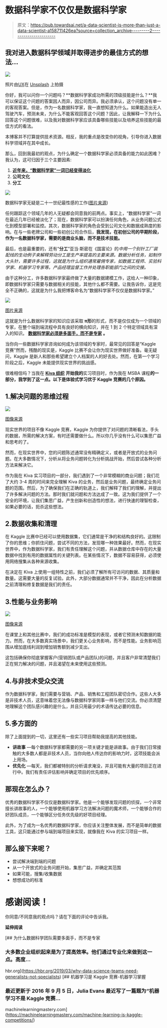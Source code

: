 # 数据科学家不仅仅是数据科学家

> 原文：<https://pub.towardsai.net/a-data-scientist-is-more-than-just-a-data-scientist-a158711426ea?source=collection_archive---------2----------------------->

## 我对进入数据科学领域并取得进步的最佳方式的想法…

![](img/dd8e69ea4f6eb55b795a754088cdb38f.png)

照片由[UX](https://unsplash.com/@uxindo?utm_source=medium&utm_medium=referral)在 [Unsplash](https://unsplash.com?utm_source=medium&utm_medium=referral) 上拍摄

你好，我可以问你一个问题吗？**数据科学家成功所需的顶级技能是什么？**我可以保证这个问题的答案因人而异，因公司而异。我必须承认，这个问题没有单一的客观答案。但是，作为一名数据科学家，我一直想知道为什么。如果能造出无人驾驶汽车，预测未来，为什么不能客观回答这个问题？因此，让我解释一下为什么回答这个问题很难，以及我对数据科学家应该具备哪些技能以及培养这些技能的最佳方式的看法。

本博客并不打算提供技术资源。相反，我的重点是改变你的视角，引导你进入数据科学领域并在其中成长。

那么，回到我最初的观点，为什么确定一个数据科学家必须具备的能力如此困难？我认为，这可归因于三个主要因素:

1.  [**近年来，“数据科学家”一词已经变得淡化**](https://towardsdatascience.com/data-science-has-become-too-vague-538899bab57)
2.  **公司文化**
3.  **分工**

![](img/f90d5dafc5d3cec7679ff1b31abbf5aa.png)

数据科学家无疑是二十一世纪最性感的工作([图片来源](https://twitter.com/diegokuonen/status/804243148771889152))

任何跟踪这个领域几年的人无疑都会同意我的前两点。事实上，“数据科学家”一词在最近几年已经被淡化了；现在，数据科学家可以扮演任何角色，从业务问题公式化到模型部署和监控。其次，数据科学家的角色会受到公司文化和数据成熟度的影响。在与一些老牌公司和一些初创公司合作后，**我发现，在初创公司的早期阶段，作为一名数据科学家，需要的是商业头脑，而不是技术技能。**

最后，也是最重要的，还有“**分工**”亚当·斯密在《国富论》的*中用一个别针工厂装配线的生动例子来解释劳动分工是生产率提高的主要来源。数据分析任务，如制作大头针，需要许多过程，这就是为什么组织通常雇佣专家，如数据工程师、实验科学家、机器学习专家等。产品经理监督工作并处理各职能部门之间的交接。*

由于这种分工，许多数据科学家最终做了大量的数据建模工作，这给人一种印象，即数据科学家只需要与数据相关的技能，其他什么都不需要。让我告诉你，这是完全不正确的，这就是为什么我把博客命名为“数据科学家不仅仅是数据科学家。”

![](img/4abf2a4d3423e715463d3e29a066b5fd.png)

[图片来源](https://appunite.com/blog/become-a-pi-shaped-developer)

这就是为什么数据科学家的知识应该采取 **π形**的形式，而不是仅仅成为一个领域的专家，在整个端到端流程中具有良好的横向知识，并在 1 到 2 个特定领域具有深入的知识。 [**数据科学家必须是多面手，而不是专家**](https://hbr.org/2019/03/why-data-science-teams-need-generalists-not-specialists) **。**

当你向一些数据科学家咨询如何成为该领域的专家时，最常见的回答是“Kaggle 竞赛”然而，残酷的现实是，Kaggle 比赛不会让你为现实世界做好准备。毫无疑问，Kaggle 是新人和那些希望建立个人档案的人的好去处。然而，在第一个学习阶段之后，Kaggle 未能提供现实世界的挑战感。

很难相信吗？当我在 [**Kiva 组织**](https://www.kiva.org/) **开始我的**实习项目时，作为我在 MSBA 课程**的一部分，我学到了这一点。以下是体验式学习优于 Kaggle 竞赛的几个原因。**

## 1.解决问题的思维过程

![](img/ea00f0292c2687cf7a30fa88b4588c64.png)

[图像来源](https://workchronicles.com/so-what-do-you-think-junior-vs-senior-2/)

现实世界的项目不像 Kaggle 竞赛，Kaggle 为你提供了对问题的清晰看法，手头的数据，所需的解决方案，有时还需要做什么。所以你几乎没有什么可以集思广益和思考的了。

然而，在现实世界中，您的问题陈述通常没有精确定义，或者是开放式的业务问题。在大多数情况下，分析从将业务问题转化为分析挑战开始，然后尝试各种分析方法来解决它。

作为我在 Kiva 实习项目的一部分，我们遇到了一个非常模糊的商业问题；我们花了大约 3-4 周的时间来完全理解 Kiva 的业务，然后是业务问题，最终确定业务问题的范围。然后，为了确保我们在正确的轨道上，我们解释了我们的理解，并提出了许多解决问题的方法。那时我们就问题和方法达成了一致。这为我们提供了一个安全的环境，让我们集思广益，产生创新和创造性的想法，进行快速的理智检查，如果必要的话，扼杀这些想法。

## 2.数据收集和清理

在 Kaggle 比赛中已经可以使用数据集，它们通常是干净的和结构良好的。这限制了你的思维；你抓住问题，尝试不同的方法，发现哪一种效果最好。然而，在现实世界中，作为数据科学家，我们有责任理解这个问题，并从数据仓库中存在的大量数据中找到有用的数据属性的关键列表。在某些情况下，数据不容易获得，必须使用网络搜集从各种来源收集。

在决定在 Kiva 上使用一组特性之前，我们必须了解所有可访问的数据、其质量和数量。这需要大量的反复试验。此外，大部分数据通常并不干净，因此在分析数据之前清理和修复数据是我们的责任。

## 3.性能与业务影响

![](img/60a3a475eea125f7495757b528ae4faf.png)

[图像来源](https://marketoonist.com/2016/05/campaign-performance.html)

在课堂上和其他比赛中，我们的成功标准是模型的表现，或者它预测未知数据的能力。然而，在大多数真实场景中，我们更关心业务影响，而不是性能。业务影响范围从增加底线利润到增加销售额到减少支出。

这包括确保你彻底掌握客户(营销团队或产品团队)的问题，并且客户非常清楚我们正在努力解决的问题，并且渴望在未来使用这些预测。

## 4.与非技术受众交流

作为数据科学家，我们需要与营销、产品、销售和工程团队密切合作。这些人大多是非技术人员，这意味着您无法像与数据科学家同事一样与他们交流。你必须清楚地理解这个团队感兴趣的是什么，并且只用最少的术语传达必要的信息。

## 5.多方面的

除了上面提到的一切，这里还有一些实习项目帮助我提高的其他技能。

*   **讲故事** —每个数据科学家都需要的另一项关键才能是讲故事。由于我们日常接触的大多数人都是非技术人员，当你向他人传达你的影响力时，这项技能会派上用场。
*   **优先化** —每天，我们都被特别的分析请求淹没，并且可能有大量的项目正在进行中。我们有责任评估影响并确定项目的优先顺序。

## **那现在怎么办？**

优秀的数据科学家不仅仅是数据科学家。他是一个能够发现问题的侦探，一个非常擅长讲故事的人，一个能够使用机器学习方法解决问题的魔术师，一个能够合作的好团队成员，一个能够区分任务优先级的好项目经理。

此外，为了成为一名优秀的数据科学家，你应该关注整体发展，而不是简单的数据工具，这只能通过参与端到端项目来实现，就像我在 Kiva 的实习项目一样。

## 那么接下来呢？

*   尝试解决端到端的问题
*   从一个开放式的业务问题开始，集思广益，并确定其范围
*   如果可能，搜集/收集数据
*   想想成功的标准

# 感谢阅读！

你同意/不同意我的观点吗？请在下面的评论中告诉我。

**延伸阅读**

[](https://hbr.org/2019/03/why-data-science-teams-need-generalists-not-specialists) [## 为什么数据科学团队需要多面手，而不是专家

### 大多数企业组织起来是为了提高效率。他们通过专业化来做到这一点。高度…

hbr.org](https://hbr.org/2019/03/why-data-science-teams-need-generalists-not-specialists) [](https://machinelearningmastery.com/machine-learning-is-kaggle-competitions/) [## 机器学习是 Kaggle 竞赛-机器学习掌握

### 最近更新于 2016 年 9 月 5 日，Julia Evans 最近写了一篇题为“机器学习不是 Kaggle 竞赛…

machinelearningmastery.com](https://machinelearningmastery.com/machine-learning-is-kaggle-competitions/)